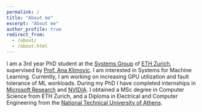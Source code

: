 ```yaml
---
permalink: /
title: "About me"
excerpt: "About me"
author_profile: true
redirect_from:
  - /about/
  - /about.html
---
```


I am a 3rd year PhD student at the [Systems Group](https://systems.ethz.ch/) of [ETH Zurich](https://ethz.ch/en.html), supervised by [Prof. Ana Klimovic](https://anakli.inf.ethz.ch/). I am interested in Systems for Machine Learning. Currently, I am working on increasing GPU utilization and fault tolerance of ML workloads. During my PhD I have completed internships in [Microsoft Research](https://www.microsoft.com/en-us/research/lab/microsoft-research-redmond/) and [NVIDIA](https://www.nvidia.com/en-us/about-nvidia/#About%20Us). I obtained a MSc degree in Computer Science from ETH Zurich, and a Diploma in Electrical and Computer Engineering from the [National Technical University of Athens](https://www.ece.ntua.gr/en).
